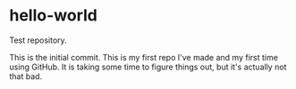 # hello-world
Test repository.

This is the initial commit. This is my first repo I've made and my first time using GitHub.
It is taking some time to figure things out, but it's actually not that bad.
